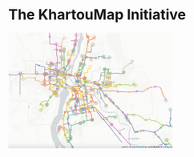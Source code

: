 The KhartouMap Initiative
=========================

<img src="beta_gtfs.png" alt="Beta GTFS" width="65%">
